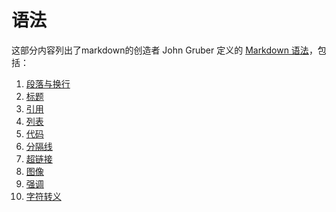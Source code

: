 语法
====

这部分内容列出了markdown的创造者 John Gruber 定义的 [Markdown 语法](http://daringfireball.net/projects/markdown/syntax 'Markdown: Syntax')，包括：

1. [段落与换行](paragraphs_and_line_breaks.md)
2. [标题](headers.md)
3. [引用](blockquotes.md)
4. [列表](lists.md)
5. [代码](code.md)
6. [分隔线](horizontal_rule.md)
7. [超链接](links.md)
8. [图像](images.md)
9. [强调](emphasis.md)
10. [字符转义](backslash_character_escapes.md)